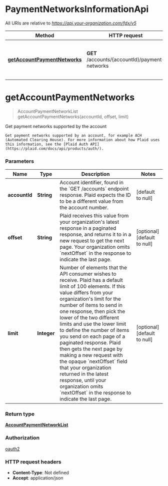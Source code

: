 # PaymentNetworksInformationApi

All URIs are relative to *https://api.your-organization.com/fdx/v5*

| Method | HTTP request | Description |
|------------- | ------------- | -------------|
| [**getAccountPaymentNetworks**](PaymentNetworksInformationApi.md#getAccountPaymentNetworks) | **GET** /accounts/{accountId}/payment-networks | Get payment networks supported by the account |


<a name="getAccountPaymentNetworks"></a>
# **getAccountPaymentNetworks**
> AccountPaymentNetworkList getAccountPaymentNetworks(accountId, offset, limit)

Get payment networks supported by the account

    Get payment networks supported by an account, for example ACH (Automated Clearing House). For more information about how Plaid uses this information, see the [Plaid Auth API](https://plaid.com/docs/api/products/auth/). 

### Parameters

|Name | Type | Description  | Notes |
|------------- | ------------- | ------------- | -------------|
| **accountId** | **String**| Account identifier, found in the &#x60;GET /accounts&#x60; endpoint response. Plaid expects the ID to be a different value from the account number.  | [default to null] |
| **offset** | **String**| Plaid receives this value from your organization&#39;s latest response in a paginated response, and returns it to in a new request to get the next page. Your organization omits &#x60;nextOffset&#x60; in the response to indicate the last page.  | [optional] [default to null] |
| **limit** | **Integer**| Number of elements that the API consumer wishes to receive. Plaid has a default limit of 100 elements. If this value differs from your organization&#39;s limit for the number of items to send in one response, then pick the lower of the two different limits and use the lower limit to define the number of items you send on each page of a paginated response. Plaid then gets the next page by making a new request with the opaque &#x60;nextOffset&#x60; field that your organization returned in the latest response, until your organization omits &#x60;nextOffset&#x60; in the response to indicate the last page.  | [optional] [default to null] |

### Return type

[**AccountPaymentNetworkList**](../Models/AccountPaymentNetworkList.md)

### Authorization

[oauth2](../README.md#oauth2)

### HTTP request headers

- **Content-Type**: Not defined
- **Accept**: application/json

